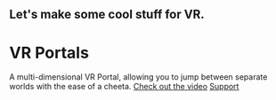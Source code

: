 ## Let's make some cool stuff for VR.

# VR Portals

A multi-dimensional VR Portal, allowing you to jump between separate worlds with the ease of a cheeta.
[Check out the video](https://www.youtube.com/watch?v=4IgB0BXFEZ4&feature=youtu.be)
[Support](mailto:andrewzimmer906@gmail.com)
